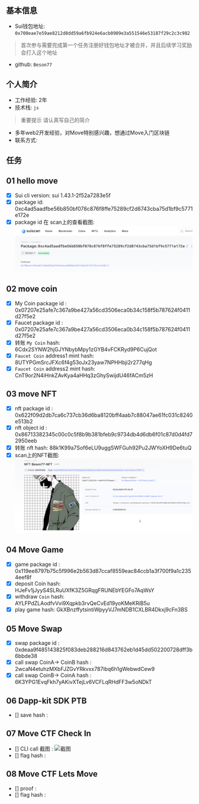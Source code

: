 ## 基本信息
- Sui钱包地址: `0x700eae7e59ae8212d8dd59a6fb924e6acb0909e3a551546e53187f29c2c3c982`
> 首次参与需要完成第一个任务注册好钱包地址才被合并，并且后续学习奖励会打入这个地址
- github: `Beson77`

## 个人简介
- 工作经验: 2年
- 技术栈: `js`
> 重要提示 请认真写自己的简介
- 多年web2开发经验，对Move特别感兴趣，想通过Move入门区块链
- 联系方式: 

## 任务

##   01 hello move  
- [x] Sui cli version: sui 1.43.1-2f52a7283e5f
- [x] package id: 0xc4ad5aadfbe56b850bf078c876f8ffe75289cf2d8743cba75d1bf9c5771e172e
- [x] package id 在 scan上的查看截图:![Scan截图](./images/task1.png)

##   02 move coin
- [x] My Coin package id : 0x07207e25afe7c367a9be427a56cd3506eca0b34c158f5b787624f0411d27f5e2
- [x] Faucet package id : 0x07207e25afe7c367a9be427a56cd3506eca0b34c158f5b787624f0411d27f5e2
- [x] 转账 `My Coin` hash: 6Cdx2SYNW2hjGJYNbybMpy1zGYB4vFCKRyd9P6CujQot
- [x] `Faucet Coin` address1 mint hash: 8UTYPGmSrcJFXc6f4g53oJx23yaw7NPHHbji2r277qHg
- [x] `Faucet Coin` address2 mint hash: CnT9or2N4iHnkZAvKya4aHHq3zGhySwijdU46fACm5zH

##   03 move NFT
- [x] nft package id : 0x622f09d2db7ca6c737cb36d6ba8120bff4aab7c88047ae61fc031c8240e513b2
- [x] nft object id : 0x86713382345c00c0c5f8b9b381bfeb9c9734db4d6db6f01c87d0d4fd72950eeb
- [x] 转账 nft  hash: 88k1K99a7Sof6eLU9uggSWFGuh92Pu2JWYoXH9De6tuQ
- [x] scan上的NFT截图:![Scan截图](./images/task3.png)

##   04 Move Game
- [x] game package id : 0x119ee8797b75c5f996e2b563d87ccaf8559eac84ccb1a3f700f9a1c2354eef8f
- [x] deposit Coin hash: HJeFv1jJyyS4SLRuUXfK3Z5GRqgFRUNEbYEGFo7AqWsY
- [x] withdraw `Coin` hash: AYLFPdZLAodfvVvi9Xqpkb3rvQeCvEd19yoKMeKRiB5u
- [x] play game hash: GkXBnzffytsintiWpyyVJ7mNDB1CXLBR4Dkxj9cFn3BS

##   05 Move Swap
- [x] swap package id : 0xdeaa9f485143825f083deb288216d843762eb1d45dd502200728dff3b6bbde38
- [x] call swap CoinA-> CoinB  hash : 2wcaN4etuhzMXbFJZGvYRkvxx787ibq6h1gWebwdCew9
- [x] call swap CoinB-> CoinA  hash : 6K3YPG1EvqFkh7yAKivXTejLv6VCFLqRHdFF3w5oNDkT

##   06 Dapp-kit SDK PTB
- [] save hash :

##   07 Move CTF Check In
- [] CLI call 截图 : ![截图](./images/你的图片地址)
- [] flag hash :

##   08 Move CTF Lets Move
- [] proof : 
- [] flag hash :

